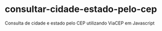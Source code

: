 # consultar-cidade-estado-pelo-cep
Consulta de cidade e estado pelo CEP utilizando ViaCEP em Javascript
